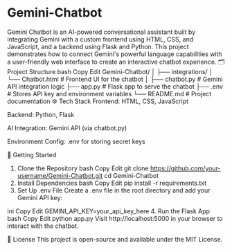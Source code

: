 # Gemini-Chatbot
Gemini Chatbot is an AI-powered conversational assistant built by integrating Gemini with a custom frontend using HTML, CSS, and JavaScript, and a backend using Flask and Python. This project demonstrates how to connect Gemini's powerful language capabilities with a user-friendly web interface to create an interactive chatbot experience.
🗂️ Project Structure
bash
Copy
Edit
Gemini-Chatbot/
│
├── integrations/
│   └── Chatbot.html        # Frontend UI for the chatbot
│
├── chatbot.py              # Gemini API integration logic
├── app.py                  # Flask app to serve the chatbot
├── .env                    # Stores API key and environment variables
└── README.md               # Project documentation
⚙️ Tech Stack
Frontend: HTML, CSS, JavaScript

Backend: Python, Flask

AI Integration: Gemini API (via chatbot.py)

Environment Config: .env for storing secret keys

🚀 Getting Started
1. Clone the Repository
bash
Copy
Edit
git clone https://github.com/your-username/Gemini-Chatbot.git
cd Gemini-Chatbot
2. Install Dependencies
bash
Copy
Edit
pip install -r requirements.txt
3. Set Up .env File
Create a .env file in the root directory and add your Gemini API key:

ini
Copy
Edit
GEMINI_API_KEY=your_api_key_here
4. Run the Flask App
bash
Copy
Edit
python app.py
Visit http://localhost:5000 in your browser to interact with the chatbot.

📄 License
This project is open-source and available under the MIT License.


